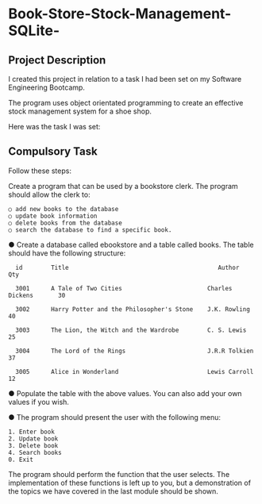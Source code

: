 # Book-Store-Stock-Management-SQLite-

<h2>Project Description </h2>
I created this project in relation to a task I had been set on my Software Engineering Bootcamp.

The program uses object orientated programming to create an effective stock management system for a shoe shop.

Here was the task I was set:

<h2>Compulsory Task</h2>

Follow these steps:

Create a program that can be used by a bookstore clerk. The program should allow the clerk to:

    ○ add new books to the database
    ○ update book information
    ○ delete books from the database
    ○ search the database to find a specific book.
    
● Create a database called ebookstore and a table called books. The table should have the following structure:

      id        Title                                          Author             Qty 
  
      3001      A Tale of Two Cities                        Charles Dickens       30
      
      3002      Harry Potter and the Philosopher's Stone    J.K. Rowling          40
      
      3003      The Lion, the Witch and the Wardrobe        C. S. Lewis           25
      
      3004      The Lord of the Rings                       J.R.R Tolkien         37
      
      3005      Alice in Wonderland                         Lewis Carroll         12

● Populate the table with the above values. You can also add your own values if you wish.

● The program should present the user with the following menu:

    1. Enter book
    2. Update book
    3. Delete book
    4. Search books
    0. Exit
    
The program should perform the function that the user selects. The implementation of these functions is left up to you, but a demonstration of the
topics we have covered in the last module should be shown.

